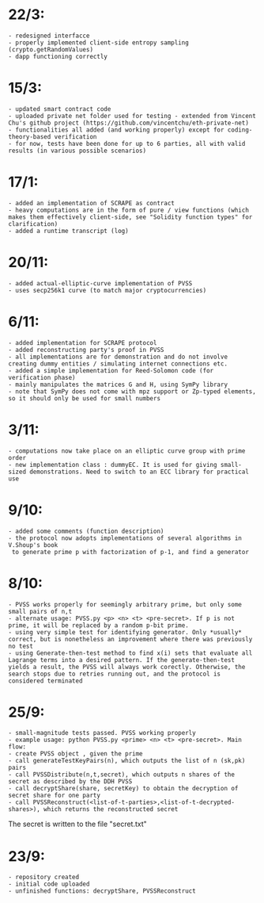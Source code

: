 # 22/3:
	- redesigned interfacce
	- properly implemented client-side entropy sampling (crypto.getRandomValues)
	- dapp functioning correctly

# 15/3:
	- updated smart contract code
	- uploaded private net folder used for testing - extended from Vincent Chu's github project (https://github.com/vincentchu/eth-private-net)
	- functionalities all added (and working properly) except for coding-theory-based verification
	- for now, tests have been done for up to 6 parties, all with valid results (in various possible scenarios)

# 17/1:
	- added an implementation of SCRAPE as contract
	- heavy computations are in the form of pure / view functions (which makes them effectively client-side, see "Solidity function types" for clarification)
	- added a runtime transcript (log)

# 20/11:
	- added actual-elliptic-curve implementation of PVSS
	- uses secp256k1 curve (to match major cryptocurrencies)

# 6/11:
	- added implementation for SCRAPE protocol
	- added reconstructing party's proof in PVSS
	- all implementations are for demonstration and do not involve creating dummy entities / simulating internet connections etc.
	- added a simple implementation for Reed-Solomon code (for verification phase)
	- mainly manipulates the matrices G and H, using SymPy library
	- note that SymPy does not come with mpz support or Zp-typed elements, so it should only be used for small numbers

# 3/11:
	- computations now take place on an elliptic curve group with prime order
	- new implementation class : dummyEC. It is used for giving small-sized demonstrations. Need to switch to an ECC library for practical use

# 9/10:
	- added some comments (function description)
	- the protocol now adopts implementations of several algorithms in V.Shoup's book
	 to generate prime p with factorization of p-1, and find a generator

# 8/10: 
	- PVSS works properly for seemingly arbitrary prime, but only some small pairs of n,t
	- alternate usage: PVSS.py <p> <n> <t> <pre-secret>. If p is not prime, it will be replaced by a random p-bit prime.
	- using very simple test for identifying generator. Only *usually* correct, but is nonetheless an improvement where there was previously no test
	- using Generate-then-test method to find x(i) sets that evaluate all Lagrange terms into a desired pattern. If the generate-then-test yields a result, the PVSS will always work corectly. Otherwise, the search stops due to retries running out, and the protocol is considered terminated

# 25/9: 
	- small-magnitude tests passed. PVSS working properly
	- example usage: python PVSS.py <prime> <n> <t> <pre-secret>. Main flow:
	- create PVSS object , given the prime
	- call generateTestKeyPairs(n), which outputs the list of n (sk,pk) pairs
	- call PVSSDistribute(n,t,secret), which outputs n shares of the secret as described by the DDH PVSS
	- call decryptShare(share, secretKey) to obtain the decryption of secret share for one party
	- call PVSSReconstruct(<list-of-t-parties>,<list-of-t-decrypted-shares>), which returns the reconstructed secret
The secret is written to the file "secret.txt"

# 23/9: 
	- repository created
	- initial code uploaded 
	- unfinished functions: decryptShare, PVSSReconstruct
